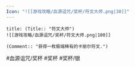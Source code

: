 ```yaml
---
Icon: "![[游戏攻略/血源诅咒/奖杯/符文大师.png|30]]"
---
```

```ad-common-silver-trophy
title: (Title:: "符文大师")
![[游戏攻略/血源诅咒/奖杯/符文大师.png|100]]

(Comment:: "获得一枚极端稀有的卡丽尔符文.")
```

#血源诅咒/奖杯 #奖杯 #奖杯/银
